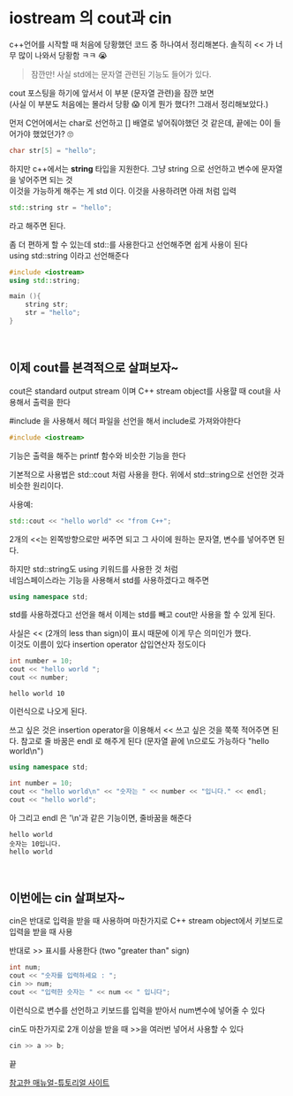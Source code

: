 # iostream 의 cout과 cin

c++언어를 시작할 때 처음에 당황했던 코드 중 하나여서 정리해본다.
솔직히 << 가 너무 많이 나와서 당황함 ㅋㅋ 😭

> 잠깐만! 사실 std에는 문자열 관련된 기능도 들어가 있다. 

cout 포스팅을 하기에 앞서서 이 부분 (문자열 관련)을 잠깐 보면   
(사실 이 부분도 처음에는 몰라서 당황 😱 이게 뭔가 했다?! 그래서 정리해보았다.)

먼저 C언어에서는 char로 선언하고 [] 배열로 넣어줘야했던 것 같은데, 끝에는 0이 들어가야 했었던가? 🙄
```c
char str[5] = "hello";
```
하지만 c++에서는 **string** 타입을 지원한다. 그냥 string 으로 선언하고 변수에 문자열을 넣어주면 되는 것  
이것을 가능하게 해주는 게 std 이다. 이것을 사용하려면 아래 처럼 입력
```cpp
std::string str = "hello";
```
라고 해주면 된다. 

좀 더 편하게 할 수 있는데 std::를 사용한다고 선언해주면 쉽게 사용이 된다  
using std::string 이라고 선언해준다  
```cpp
#include <iostream>
using std::string;

main (){
    string str;
    str = "hello";
}
```

<br/>

## 이제 cout를 본격적으로 살펴보자~
cout은 standard output stream 이며  C++ stream object를 사용햘 때 cout을 사용해서 출력을 한다

#include <iostream>을 사용해서 헤더 파일을 선언을 해서 include로 가져와야한다
```cpp
#include <iostream>
```

기능은 출력을 해주는 printf 함수와 비슷한 기능을 한다

기본적으로 사용법은 std::cout 처럼 사용을 한다. 위에서 std::string으로 선언한 것과 비슷한 원리이다.  

사용예:
```cpp
std::cout << "hello world" << "from C++";
```
2개의 <<는 왼쪽방향으로만 써주면 되고 그 사이에 원하는 문자열, 변수를 넣어주면 된다. 

하지만 std::string도 using 키워드를 사용한 것 처럼  
네임스페이스라는 기능을 사용해서 std를 사용하겠다고 해주면
```cpp
using namespace std;
```
std를 사용하겠다고 선언을 해서 이제는 std를 빼고 cout만 사용을 할 수 있게 된다.

사실은 << (2개의 less than sign)이 표시 때문에 이게 무슨 의미인가 했다.   
이것도 이름이 있다 insertion operator 삽입연산자 정도이다

```cpp
int number = 10;
cout << "hello world ";
cout << number;
```

```
hello world 10
```
이런식으로 나오게 된다.

쓰고 싶은 것은 insertion operator을 이용해서 << 
쓰고 싶은 것을 쭉쭉 적어주면 된다. 참고로 줄 바꿈은 endl 로 해주게 된다
(문자열 끝에 \n으로도 가능하다 "hello world\n")

```cpp
using namespace std;

int number = 10;
cout << "hello world\n" << "숫자는 " << number << "입니다." << endl;
cout << "hello world";
```
아 그리고 endl 은 '\n'과 같은 기능이면, 줄바꿈을 해준다
```
hello world
숫자는 10입니다.
hello world
```

<br/>

## 이번에는 cin 살펴보자~

cin은 반대로 입력을 받을 때 사용하며 마찬가지로 C++ stream object에서 키보드로 입력을 받을 때 사용

반대로 >> 표시를 사용한다 (two "greater than" sign)

```cpp
int num;
cout << "숫자를 입력하세요 : ";
cin >> num;
cout << "입력한 숫자는 " << num << " 입니다";
```

이런식으로 변수를 선언하고 키보드를 입력을 받아서 num변수에 넣어줄 수 있다

cin도 마찬가지로 2개 이상을 받을 때 >>을 여러번 넣어서 사용할 수 있다

```cpp
cin >> a >> b;
```

끝

[참고한 매뉴얼-튜토리얼 사이트](https://www.cplusplus.com/doc/tutorial/basic_io/)